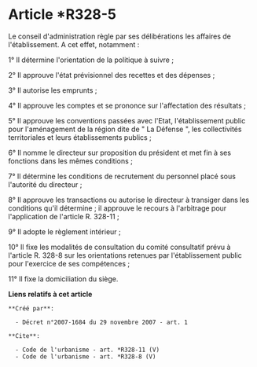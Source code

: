 # Article *R328-5

Le conseil d'administration règle par ses délibérations les affaires de l'établissement. A cet effet, notamment : 

1° Il détermine l'orientation de la politique à suivre ; 

2° Il approuve l'état prévisionnel des recettes et des dépenses ; 

3° Il autorise les emprunts ; 

4° Il approuve les comptes et se prononce sur l'affectation des résultats ; 

5° Il approuve les conventions passées avec l'Etat, l'établissement public pour l'aménagement de la région dite de " La
Défense ", les collectivités territoriales et leurs établissements publics ; 

6° Il nomme le directeur sur proposition du président et met fin à ses fonctions dans les mêmes conditions ; 

7° Il détermine les conditions de recrutement du personnel placé sous l'autorité du directeur ; 

8° Il approuve les transactions ou autorise le directeur à transiger dans les conditions qu'il détermine ; il approuve le
recours à l'arbitrage pour l'application de l'article R. 328-11 ; 

9° Il adopte le règlement intérieur ; 

10° Il fixe les modalités de consultation du comité consultatif prévu à l'article R. 328-8 sur les orientations retenues par
l'établissement public pour l'exercice de ses compétences ; 

11° Il fixe la domiciliation du siège.

**Liens relatifs à cet article**

	**Créé par**:

	  - Décret n°2007-1684 du 29 novembre 2007 - art. 1

	**Cite**:

	  - Code de l'urbanisme - art. *R328-11 (V)
	  - Code de l'urbanisme - art. *R328-8 (V)
